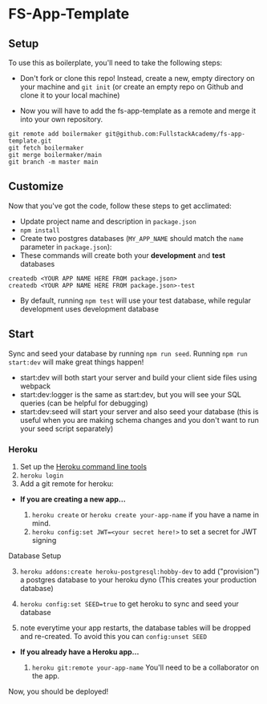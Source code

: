# FS-App-Template

## Setup

To use this as boilerplate, you'll need to take the following steps:

- Don't fork or clone this repo! Instead, create a new, empty
  directory on your machine and `git init` (or create an empty repo on
  Github and clone it to your local machine)

- Now you will have to add the fs-app-template as a remote and merge it into your own repository.

```
git remote add boilermaker git@github.com:FullstackAcademy/fs-app-template.git
git fetch boilermaker
git merge boilermaker/main
git branch -m master main
```

## Customize

Now that you've got the code, follow these steps to get acclimated:

- Update project name and description in `package.json`
- `npm install`
- Create two postgres databases (`MY_APP_NAME` should match the `name`
  parameter in `package.json`):
- These commands will create both your **development** and **test** databases

```
createdb <YOUR APP NAME HERE FROM package.json>
createdb <YOUR APP NAME HERE FROM package.json>-test
```

- By default, running `npm test` will use your test database, while
  regular development uses development database

## Start

Sync and seed your database by running `npm run seed`. Running `npm run start:dev` will make great things happen!

- start:dev will both start your server and build your client side files using webpack
- start:dev:logger is the same as start:dev, but you will see your SQL queries (can be helpful for debugging)
- start:dev:seed will start your server and also seed your database (this is useful when you are making schema changes and you don't want to run your seed script separately)

### Heroku

1. Set up the [Heroku command line tools][heroku-cli]
2. `heroku login`
3. Add a git remote for heroku:

[heroku-cli]: https://devcenter.heroku.com/articles/heroku-cli

- **If you are creating a new app...**

  1. `heroku create` or `heroku create your-app-name` if you have a
     name in mind.
  2. `heroku config:set JWT=<your secret here!>` to set a secret for JWT signing

Database Setup

3. `heroku addons:create heroku-postgresql:hobby-dev` to add
   ("provision") a postgres database to your heroku dyno (This creates your production database)

4. `heroku config:set SEED=true` to get heroku to sync and seed your database

5. note everytime your app restarts, the database tables will be dropped and re-created. To avoid this you can `config:unset SEED`

- **If you already have a Heroku app...**

  1. `heroku git:remote your-app-name` You'll need to be a
     collaborator on the app.

Now, you should be deployed!
